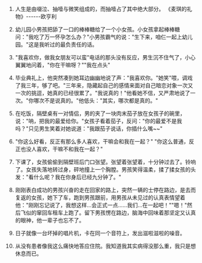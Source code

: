 1.  人生是由啜泣、抽噎与微笑组成的，而抽噎占了其中绝大部分。
    《麦琪的礼物》------欧亨利

2.  幼儿园小男孩把舔了一口的棒棒糖给了一个小女孩。小女孩拿起棒棒糖问："我吃了万一怀孕怎么办？"小男孩霸气的说："生下来，咱仨一起上幼儿园。"这是我听过的最负责任的话。

3.  "我喜欢你，做我女朋友可以蛮"电话的那头没有反应，男生沉不住气了，小心翼翼地问着，"你在干嘛呀？""我在点头"

4.  毕业典礼上，他突然凑到她耳边幽幽地说了声："我喜欢你。"她笑"喂，调戏了我三年，够了吧。"三年来，隐藏起自己的感情来面对自己暗恋对象一次又一次的挑逗，她真的已经很累了。"我说真的！"他看她不信，又严肃地说了一次。"你哪次不是说真的。"他低头："其实，哪次都是真的。"

5.  在吃饭，隔壁桌有一对情侣，男的夹了一块肉末茄子放在女孩子的碗里，说："呐，把我的最爱给你。"女孩子看着茄子，反问："你的最爱不是我吗？"只见男生笑着对她说道："我跟茄子说话，你插什么嘴\~\~"

6.  "你这么好看，反正有那么多人喜欢，干嘛会和我在一起？"
    "你这么普通，反正也没人喜欢，干嘛不和我在一起？"

7.  下课了，女孩偷偷到隔壁班后门口张望。张望着张望着，十分钟过去了。铃响了。女孩失落地转过身，砰地撞上一个胸膛。男孩笑得温柔，揉了揉女孩的头发："看什么呢？我在你身后已经九分钟了。"

8.  刚刚表白成功的男孩兴奋的走在回家的路上，突然一辆的士停在路边，是去而复返的女孩，她下了车，跑到男孩跟前，用男孩从未见过的认真表情望着他："刚刚忘记说了，我想这样...会正式一点......我们...在一起吧！""嗯！"然后飞似的窜回车租车上跑了。留下男孩愣在路边，脑海中回味着那坚定又认真的眼神，他一辈子也忘不了。

9.  日子就像一台坏掉的唱片机，卡在同一个音符上，发出滋啦滋啦的噪音。

10. 从没有患者像我这么痛快地答应住院。我知道我其实病得没那么重，我只是想休息而已。
